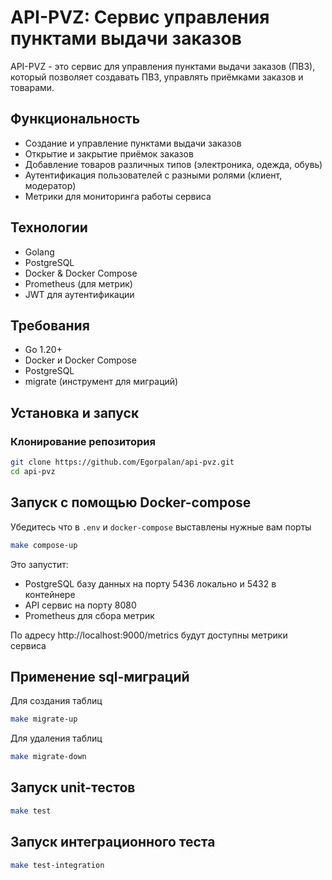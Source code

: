# API-PVZ: Сервис управления пунктами выдачи заказов

API-PVZ - это сервис для управления пунктами выдачи заказов (ПВЗ), который позволяет создавать ПВЗ, управлять приёмками заказов и товарами.

## Функциональность
- Создание и управление пунктами выдачи заказов
- Открытие и закрытие приёмок заказов
- Добавление товаров различных типов (электроника, одежда, обувь)
- Аутентификация пользователей с разными ролями (клиент, модератор)
- Метрики для мониторинга работы сервиса

## Технологии
- Golang
- PostgreSQL
- Docker & Docker Compose
- Prometheus (для метрик)
- JWT для аутентификации

## Требования
- Go 1.20+
- Docker и Docker Compose
- PostgreSQL
- migrate (инструмент для миграций)

## Установка и запуск

### Клонирование репозитория
```bash
git clone https://github.com/Egorpalan/api-pvz.git
cd api-pvz
```

## Запуск с помощью Docker-compose
Убедитесь что в `.env` и `docker-compose` выставлены нужные вам порты
```bash
make compose-up
```
Это запустит:
* PostgreSQL базу данных на порту 5436 локально и 5432 в контейнере
* API сервис на порту 8080
* Prometheus для сбора метрик

По адресу http://localhost:9000/metrics будут доступны метрики сервиса

## Применение sql-миграций
Для создания таблиц
```bash
make migrate-up
```

Для удаления таблиц
```bash
make migrate-down
```


## Запуск unit-тестов
```bash
make test 
```

## Запуск интеграционного теста
```bash
make test-integration
```